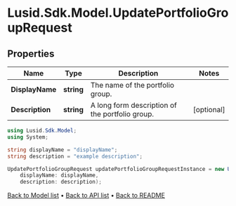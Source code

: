 # Lusid.Sdk.Model.UpdatePortfolioGroupRequest

## Properties

Name | Type | Description | Notes
------------ | ------------- | ------------- | -------------
**DisplayName** | **string** | The name of the portfolio group. | 
**Description** | **string** | A long form description of the portfolio group. | [optional] 

```csharp
using Lusid.Sdk.Model;
using System;

string displayName = "displayName";
string description = "example description";

UpdatePortfolioGroupRequest updatePortfolioGroupRequestInstance = new UpdatePortfolioGroupRequest(
    displayName: displayName,
    description: description);
```

[Back to Model list](../README.md#documentation-for-models) &#8226; [Back to API list](../README.md#documentation-for-api-endpoints) &#8226; [Back to README](../README.md)
